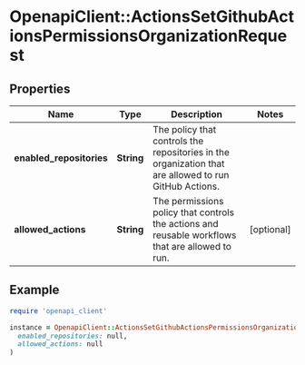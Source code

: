 # OpenapiClient::ActionsSetGithubActionsPermissionsOrganizationRequest

## Properties

| Name | Type | Description | Notes |
| ---- | ---- | ----------- | ----- |
| **enabled_repositories** | **String** | The policy that controls the repositories in the organization that are allowed to run GitHub Actions. |  |
| **allowed_actions** | **String** | The permissions policy that controls the actions and reusable workflows that are allowed to run. | [optional] |

## Example

```ruby
require 'openapi_client'

instance = OpenapiClient::ActionsSetGithubActionsPermissionsOrganizationRequest.new(
  enabled_repositories: null,
  allowed_actions: null
)
```

